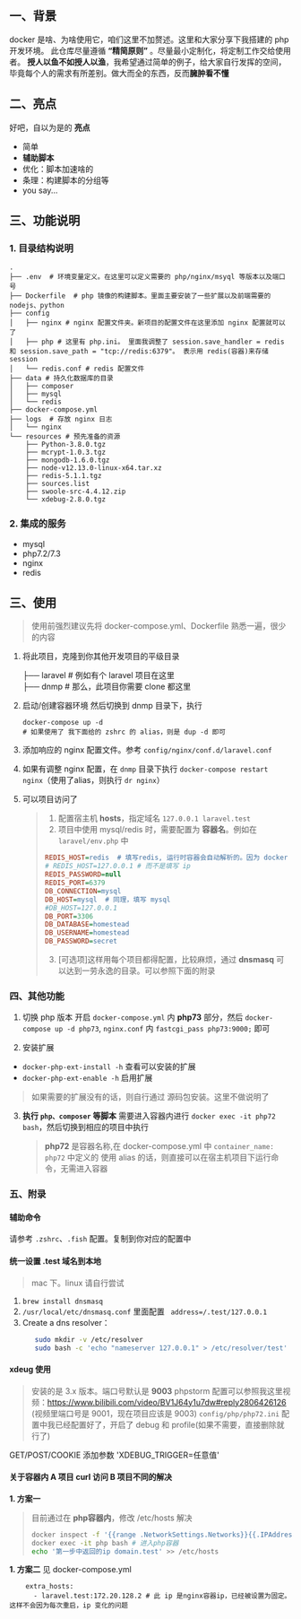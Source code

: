 ## 一、背景
docker 是啥、为啥使用它，咱们这里不加赘述。这里和大家分享下我搭建的 php 开发环境。
 此仓库尽量遵循 **“精简原则”** 。尽量最小定制化，将定制工作交给使用者。 **授人以鱼不如授人以渔**，我希望通过简单的例子，给大家自行发挥的空间，毕竟每个人的需求有所差别。做大而全的东西，反而**臃肿看不懂**

## 二、亮点
好吧，自以为是的 **亮点**
- 简单
- **辅助脚本**
- 优化：脚本加速啥的
- 条理：构建脚本的分组等
- you say...

## 三、功能说明
### 1. 目录结构说明
```
.
├── .env  # 环境变量定义。在这里可以定义需要的 php/nginx/msyql 等版本以及端口号
├── Dockerfile  # php 镜像的构建脚本。里面主要安装了一些扩展以及前端需要的 nodejs、python
├── config
│   ├── nginx # nginx 配置文件夹。新项目的配置文件在这里添加 nginx 配置就可以了
│   ├── php # 这里有 php.ini。 里面我调整了 session.save_handler = redis 和 session.save_path = "tcp://redis:6379"。 表示用 redis(容器)来存储 session
│   └── redis.conf # redis 配置文件
├── data # 持久化数据库的目录
│   ├── composer
│   ├── mysql
│   └── redis
├── docker-compose.yml
├── logs  # 存放 nginx 日志
│   └── nginx
└── resources # 预先准备的资源
    ├── Python-3.8.0.tgz
    ├── mcrypt-1.0.3.tgz
    ├── mongodb-1.6.0.tgz
    ├── node-v12.13.0-linux-x64.tar.xz
    ├── redis-5.1.1.tgz
    ├── sources.list
    ├── swoole-src-4.4.12.zip
    └── xdebug-2.8.0.tgz
```
### 2. 集成的服务
- mysql
- php7.2/7.3
- nginx
- redis

## 三、使用
> 使用前强烈建议先将 docker-compose.yml、Dockerfile 熟悉一遍，很少的内容
 
1. 将此项目，克隆到你其他开发项目的平级目录

    ├── laravel # 例如有个 laravel 项目在这里  
    ├── dnmp # 那么，此项目你需要 clone 都这里

2. 启动/创建容器环境
然后切换到 dnmp 目录下，执行
    ```
    docker-compose up -d
    # 如果使用了 我下面给的 zshrc 的 alias，则是 dup -d 即可
    ```
3. 添加响应的 nginx 配置文件。参考 `config/nginx/conf.d/laravel.conf`
4. 如果有调整 nginx 配置，在 `dnmp` 目录下执行  `docker-compose restart nginx`（使用了alias，则执行 `dr nginx`）
5. 可以项目访问了
   > 1. 配置宿主机 **hosts**，指定域名 `127.0.0.1 laravel.test`
   > 2. 项目中使用 mysql/redis 时，需要配置为 **容器名**。例如在 `laravel/env.php` 中
   > ```ini
   > REDIS_HOST=redis  # 填写redis, 运行时容器会自动解析的。因为 docker ps 查看，得知 redis 的容器名叫做 "redis"
   > # REDIS_HOST=127.0.0.1 # 而不是填写 ip
   > REDIS_PASSWORD=null
   > REDIS_PORT=6379
   > DB_CONNECTION=mysql
   > DB_HOST=mysql  # 同理，填写 mysql
   > #DB_HOST=127.0.0.1
   > DB_PORT=3306
   > DB_DATABASE=homestead
   > DB_USERNAME=homestead
   > DB_PASSWORD=secret
   > ```
   > 3. [可选项]这样用每个项目都得配置，比较麻烦，通过 **dnsmasq** 可以达到一劳永逸的目录。可以参照下面的附录


### 四、其他功能
1. 切换 php 版本
开启 `docker-compose.yml` 内 **php73** 部分，然后 `docker-compose up -d php73`, `nginx.conf` 内 `fastcgi_pass php73:9000;` 即可

2. 安装扩展
- `docker-php-ext-install -h` 查看可以安装的扩展
- `docker-php-ext-enable -h` 启用扩展
> 如果需要的扩展没有的话，则自行通过 源码包安装。这里不做说明了

3. **执行 `php、composer` 等脚本**
    需要进入容器内进行 `docker exec -it php72 bash`，然后切换到相应的项目中执行
    > **php72** 是容器名称,在 docker-compose.yml 中 `container_name: php72` 中定义的
    > 使用 alias 的话，则直接可以在宿主机项目下运行命令，无需进入容器

### 五、附录
#### 辅助命令
请参考 `.zshrc`、`.fish` 配置。复制到你对应的配置中
#### 统一设置 **.test** 域名到本地
> mac 下。linux 请自行尝试
1.  `brew install dnsmasq`
2. `/usr/local/etc/dnsmasq.conf` 里面配置 ` address=/.test/127.0.0.1`
3. Create a dns resolver：
    ```bash 
       sudo mkdir -v /etc/resolver
       sudo bash -c 'echo "nameserver 127.0.0.1" > /etc/resolver/test'
    ```
   
#### xdeug 使用
> 安装的是 3.x 版本。端口号默认是 **9003**
> phpstorm 配置可以参照我这里视频：https://www.bilibili.com/video/BV1J64y1u7dw#reply2806426126  (视频里端口号是 9001，现在项目应该是  9003)
> `config/php/php72.ini`
> 配置中我已经配置好了，开启了 debug 和 profile(如果不需要，直接删除就行了)
> 
GET/POST/COOKIE 添加参数 'XDEBUG_TRIGGER=任意值'

#### 关于容器内 A 项目 curl 访问 B 项目不同的解决
**1. 方案一**
  > 目前通过在 **php容器内**，修改 /etc/hosts 解决
  >
  > ```bash
  > docker inspect -f '{{range .NetworkSettings.Networks}}{{.IPAddress}}{{end}}' nginx # 首先在宿主机中获取 nginx 容器 ip
  > docker exec -it php bash # 进入php容器
  > echo '第一步中返回的ip domain.test' >> /etc/hosts 
  > ```
**1. 方案二**
见 docker-compose.yml 
```apacheconf
    extra_hosts:
      - laravel.test:172.20.128.2 # 此 ip 是nginx容器ip，已经被设置为固定。这样不会因为每次重启，ip 变化的问题
```

